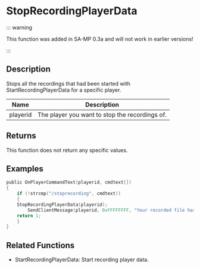 # StopRecordingPlayerData

::: warning

This function was added in SA-MP 0.3a and will not work in earlier versions!

:::

## Description

Stops all the recordings that had been started with StartRecordingPlayerData for a specific player.

| Name     | Description                                    |
| -------- | ---------------------------------------------- |
| playerid | The player you want to stop the recordings of. |

## Returns

This function does not return any specific values.

## Examples

```c
public OnPlayerCommandText(playerid, cmdtext[])
{
    if (!strcmp("/stoprecording", cmdtext))
    {
	StopRecordingPlayerData(playerid);
        SendClientMessage(playerid, 0xFFFFFFFF, "Your recorded file has been saved to the scriptfiles folder!");
	return 1;
    }
}
```

## Related Functions

- StartRecordingPlayerData: Start recording player data.
